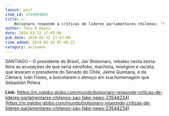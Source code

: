 ```yaml
---
layout: post
item_id: 2534091065
title: >-
    Bolsonaro responde a críticas de líderes parlamentares chilenos: 'São fake news'
author: Tatu D'Oquei
date: 2019-03-22 17:43:00
pub_date: 2019-03-22 17:43:00
time_added: 2019-03-24 07:05:21
category: avisamos
---
```


SANTIAGO – O presidente do Brasil, Jair Bolsonaro, rebateu nesta sexta-feira as acusações de que seria xenófobo, machista, misógino e racista, que levaram o presidente do Senado do Chile, Jaime Quintana, e da Câmara, Iván Flores, a boicotarem o almoço em sua homenagem que Sebastián Piñera

**Link:** [https://m.oglobo.globo.com/mundo/bolsonaro-responde-criticas-de-lideres-parlamentares-chilenos-sao-fake-news-23544234](https://m.oglobo.globo.com/mundo/bolsonaro-responde-criticas-de-lideres-parlamentares-chilenos-sao-fake-news-23544234)

